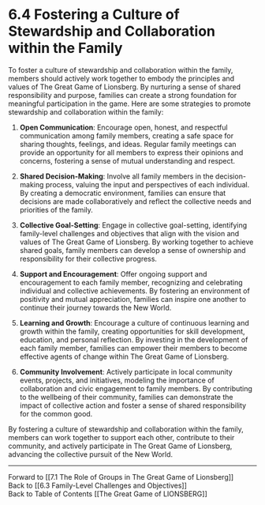 # 6.4 Fostering a Culture of Stewardship and Collaboration within the Family

To foster a culture of stewardship and collaboration within the family, members should actively work together to embody the principles and values of The Great Game of Lionsberg. By nurturing a sense of shared responsibility and purpose, families can create a strong foundation for meaningful participation in the game. Here are some strategies to promote stewardship and collaboration within the family:

1.  **Open Communication**: Encourage open, honest, and respectful communication among family members, creating a safe space for sharing thoughts, feelings, and ideas. Regular family meetings can provide an opportunity for all members to express their opinions and concerns, fostering a sense of mutual understanding and respect.
    
2.  **Shared Decision-Making**: Involve all family members in the decision-making process, valuing the input and perspectives of each individual. By creating a democratic environment, families can ensure that decisions are made collaboratively and reflect the collective needs and priorities of the family.
    
3.  **Collective Goal-Setting**: Engage in collective goal-setting, identifying family-level challenges and objectives that align with the vision and values of The Great Game of Lionsberg. By working together to achieve shared goals, family members can develop a sense of ownership and responsibility for their collective progress.
    
4.  **Support and Encouragement**: Offer ongoing support and encouragement to each family member, recognizing and celebrating individual and collective achievements. By fostering an environment of positivity and mutual appreciation, families can inspire one another to continue their journey towards the New World.
    
5.  **Learning and Growth**: Encourage a culture of continuous learning and growth within the family, creating opportunities for skill development, education, and personal reflection. By investing in the development of each family member, families can empower their members to become effective agents of change within The Great Game of Lionsberg.
    
6.  **Community Involvement**: Actively participate in local community events, projects, and initiatives, modeling the importance of collaboration and civic engagement to family members. By contributing to the wellbeing of their community, families can demonstrate the impact of collective action and foster a sense of shared responsibility for the common good.
    

By fostering a culture of stewardship and collaboration within the family, members can work together to support each other, contribute to their community, and actively participate in The Great Game of Lionsberg, advancing the collective pursuit of the New World.

____

Forward to [[7.1 The Role of Groups in The Great Game of Lionsberg]]    
Back to [[6.3 Family-Level Challenges and Objectives]]  
Back to Table of Contents [[The Great Game of LIONSBERG]]  